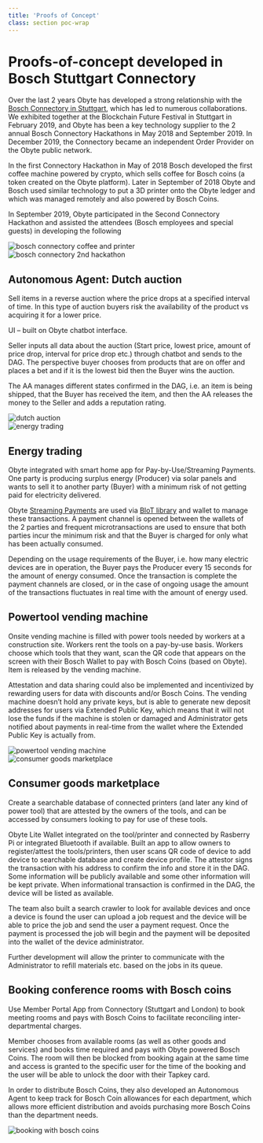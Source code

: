 ```yaml
---
title: 'Proofs of Concept'
class: section poc-wrap
---
```


<div class="top-block">
    <div class="container grid-xl">
        <h1>Proofs-of-concept developed in Bosch Stuttgart Connectory</h1>
        <div class="flex-block right">
            <div class="info-block">
                <p class="w-550">
                    Over the last 2 years Obyte has developed a strong relationship with the <a href="https://www.stuttgartconnectory.com" target="_blank" rel="noopener">Bosch Connectory in Stuttgart</a>, which has led to numerous collaborations. We exhibited together at the Blockchain Future Festival in Stuttgart in February 2019, and Obyte has been a key technology supplier to the 2 annual Bosch Connectory Hackathons in May 2018 and September 2019. In December 2019, the Connectory became an independent Order Provider on the Obyte public network.
                </p>
                <p class="w-670">
                    In the first Connectory Hackathon in May of 2018 Bosch developed the first coffee machine powered by crypto, which sells coffee for Bosch coins (a token created on the Obyte platform). Later in September of 2018 Obyte and Bosch used similar technology to put a 3D printer onto the Obyte ledger and which was managed remotely and also powered by Bosch Coins.
                </p>
                <p class="w-745">
                    In September 2019, Obyte participated in the Second Connectory Hackathon and assisted the attendees (Bosch employees and special guests) in developing the following
                </p>
            </div>
            <div class="img-block">
                <img class="img1" src="/user/themes/obyte/assets/poc/img1.jpg" alt="bosch connectory coffee and printer">
            </div>
        </div>
        <div class="flex-block">
            <img class="img1" src="/user/themes/obyte/assets/poc/img2.jpg" alt="bosch connectory 2nd hackathon">
        </div>
        <div class="flex-block right">
            <div class="info-block">
                <h2>Autonomous Agent: Dutch auction</h2>
                <p>
                    Sell items in a reverse auction where the price drops at a specified interval of time. In this type of auction buyers risk the availability of the product vs acquiring it for a lower price.
                </p>
                <p>
                    UI – built on Obyte chatbot interface.
                </p>
                <p>
                    Seller inputs all data about the auction (Start price, lowest price, amount of price drop, interval for price drop etc.) through chatbot and sends to the DAG. The perspective buyer chooses from products that are on offer and places a bet and if it is the lowest bid then the Buyer wins the auction.
                </p>
                <p>
                    The AA manages different states confirmed in the DAG, i.e. an item is being shipped, that the Buyer has received the item, and then the AA releases the money to the Seller and adds a reputation rating.
                </p>
            </div>
            <div class="img-block">
                <img class="img1" src="/user/themes/obyte/assets/poc/img3.jpg" alt="dutch auction">
            </div>
        </div>
        <div class="flex-block left">
            <div class="img-block">
                <img class="img1" src="/user/themes/obyte/assets/poc/img4.jpg" alt="energy trading">
            </div>
            <div class="info-block">
                <h2>Energy trading</h2>
                <p>
                    Obyte integrated with smart home app for Pay-by-Use/Streaming Payments. One party is producing surplus energy (Producer) via solar panels and wants to sell it to another party (Buyer) with a minimum risk of not getting paid for electricity delivered.
                </p>
                <p>
                    Obyte <a href="/platform/payment-channels">Streaming Payments</a> are used via <a href="https://github.com/BIoTws/biot-core" target="_blank" rel="noopener">BIoT library</a> and wallet to manage these transactions. A payment channel is opened between the wallets of the 2 parties and frequent microtransactions are used to ensure that both parties incur the minimum risk and that the Buyer is charged for only what has been actually consumed.
                </p>
                <p>
                    Depending on the usage requirements of the Buyer, i.e. how many electric devices are in operation, the Buyer pays the Producer every 15 seconds for the amount of energy consumed. Once the transaction is complete the payment channels are closed, or in the case of ongoing usage the amount of the transactions fluctuates in real time with the amount of energy used.
                </p>
            </div>
        </div>
        <div class="flex-block right">
            <div class="info-block">
                <h2>Powertool vending machine</h2>
                <p>
                    Onsite vending machine is filled with power tools needed by workers at a construction site. Workers rent the tools on a pay-by-use basis. Workers choose which tools that they want, scan the QR code that appears on the screen with their Bosch Wallet to pay with Bosch Coins (based on Obyte). Item is released by the vending machine.
                </p>
                <p>
                    Attestation and data sharing could also be implemented and incentivized by rewarding users for data with discounts and/or Bosch Coins. The vending machine doesn’t hold any private keys, but is able to generate new deposit addresses for users via Extended Public Key, which means that it will not lose the funds if the machine is stolen or damaged and Administrator gets notified about payments in real-time from the wallet where the Extended Public Key is actually from.
                </p>
            </div>
            <div class="img-block">
                <img class="img1" src="/user/themes/obyte/assets/poc/img5.jpg" alt="powertool vending machine">
            </div>
        </div>
        <div class="flex-block left">
            <div class="img-block">
                <img class="img1" src="/user/themes/obyte/assets/poc/img6.jpg" alt="consumer goods marketplace">
            </div>
            <div class="info-block">
                <h2>Consumer goods marketplace</h2>
                <p>
                    Create a searchable database of connected printers (and later any kind of power tool) that are attested by the owners of the tools, and can be accessed by consumers looking to pay for use of these tools.
                </p>
                <p>
                    Obyte Lite Wallet integrated on the tool/printer and connected by Rasberry Pi or integrated Bluetooth if available. Built an app to allow owners to register/attest the tools/printers, then user scans QR code of device to add device to searchable database and create device profile. The attestor signs the transaction with his address to confirm the info and store it in the DAG. Some information will be publicly available and some other information will be kept private. When informational transaction is confirmed in the DAG, the device will be listed as available.
                </p>
                <p>
                    The team also built a search crawler to look for available devices and once a device is found the user can upload a job request and the device will be able to price the job and send the user a payment request. Once the payment is processed the job will begin and the payment will be deposited into the wallet of the device administrator.
                </p>
                <p>Further development will allow the printer to communicate with the Administrator to refill materials etc. based on the jobs in its queue.</p>
            </div>
        </div>
        <div class="flex-block right">
            <div class="info-block">
                <h2>Booking conference rooms with Bosch coins</h2>
                <p>
                    Use Member Portal App from Connectory (Stuttgart and London) to book meeting rooms and pays with Bosch Coins to facilitate reconciling inter-departmental charges.
                </p>
                <p>
                    Member chooses from available rooms (as well as other goods and services) and books time required and pays with Obyte powered Bosch Coins. The room will then be blocked from booking again at the same time and access is granted to the specific user for the time of the booking and the user will be able to unlock the door with their Tapkey card.
                </p>
                <p>In order to distribute Bosch Coins, they also developed an Autonomous Agent to keep track for Bosch Coin allowances for each department, which allows more efficient distribution and avoids purchasing more Bosch Coins than the department needs.</p>
            </div>
            <div class="img-block">
                <img class="img1" src="/user/themes/obyte/assets/poc/img7.jpg" alt="booking with bosch coins">
            </div>
        </div>
    </div>
</div>
